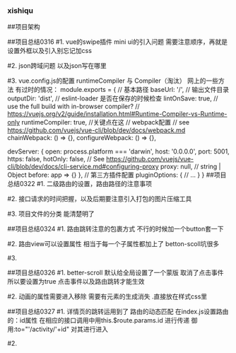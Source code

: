 ### xishiqu

##项目架构

##项目总结0316
#1. vue的swipe插件 mini ui的引入问题 
需要注意顺序，再就是设置外框以及引入别忘记加css 

#2. json跨域问题 以及json写在哪里

#3. vue.config.js的配置
runtimeCompiler 与  Compiler（淘汰） 
网上的一些方法 有过时的情况：
module.exports = {
  // 基本路径
  baseUrl: '/',
  // 输出文件目录
  outputDir: 'dist',
  // eslint-loader 是否在保存的时候检查
  lintOnSave: true,
  // use the full build with in-browser compiler?
  // https://vuejs.org/v2/guide/installation.html#Runtime-Compiler-vs-Runtime-only
  runtimeCompiler: true, //关键点在这 
  // webpack配置
  // see https://github.com/vuejs/vue-cli/blob/dev/docs/webpack.md
  chainWebpack: () => {},
  configureWebpack: () => {},

  devServer: {
    open: process.platform === 'darwin',
    host: '0.0.0.0',
    port: 5001,
    https: false,
    hotOnly: false,
    // See https://github.com/vuejs/vue-cli/blob/dev/docs/cli-service.md#configuring-proxy
    proxy: null, // string | Object
    before: app => {}
  },
  // 第三方插件配置
  pluginOptions: {
    // ...
  }
}
##项目总结0322
#1. 二级路由的设置，路由路径的注意事项

#2. 接口请求的时间把握，以及后期要注意引入打包的图片压缩工具

#3. 项目文件的分类 能清楚明了


##项目总结0324
#1. 路由跳转注意的包裹方式 不行的时候加一个button套一下

#2. 路由view可以设置属性 相当于每一个子属性都加上了 betton-scoll坑很多

#3. 


##项目总结0326
#1. better-scroll 默认给全局设置了一个蒙版 取消了点击事件 所以要设置为true 点击事件以及路由跳转才能生效

#2. 动画的属性需要进入移除 需要有元素的生成消失 .直接放在样式css里


##项目总结0327
#1. 详情页的跳转运用到了 路由的动态匹配 在index.js设置路由的：id属性 在相应的接口调用中用this.$route.params.id 进行传递 御用:to="'/activity/'+id" 对其进行进入 

#2. 
